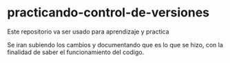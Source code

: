 # practicando-control-de-versiones
Este repositorio va ser usado para aprendizaje y practica

Se iran subiendo los cambios y documentando que es lo que se hizo, con la finalidad de saber el funcionamiento del codigo.
